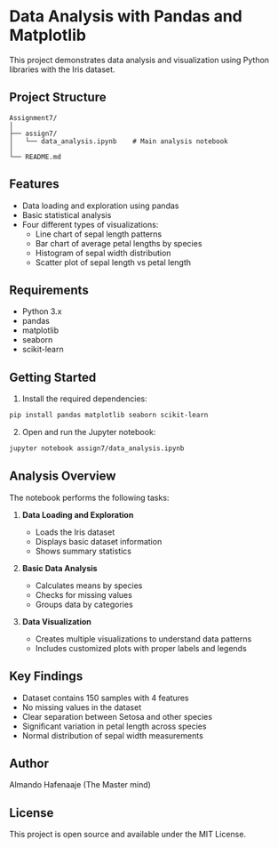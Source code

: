 # Data Analysis with Pandas and Matplotlib

This project demonstrates data analysis and visualization using Python libraries with the Iris dataset.

## Project Structure

```
Assignment7/
│
├── assign7/
│   └── data_analysis.ipynb    # Main analysis notebook
│
└── README.md
```

## Features

- Data loading and exploration using pandas
- Basic statistical analysis
- Four different types of visualizations:
  - Line chart of sepal length patterns
  - Bar chart of average petal lengths by species
  - Histogram of sepal width distribution
  - Scatter plot of sepal length vs petal length

## Requirements

- Python 3.x
- pandas
- matplotlib
- seaborn
- scikit-learn

## Getting Started

1. Install the required dependencies:

```bash
pip install pandas matplotlib seaborn scikit-learn
```

2. Open and run the Jupyter notebook:

```bash
jupyter notebook assign7/data_analysis.ipynb
```

## Analysis Overview

The notebook performs the following tasks:

1. **Data Loading and Exploration**

   - Loads the Iris dataset
   - Displays basic dataset information
   - Shows summary statistics

2. **Basic Data Analysis**

   - Calculates means by species
   - Checks for missing values
   - Groups data by categories

3. **Data Visualization**
   - Creates multiple visualizations to understand data patterns
   - Includes customized plots with proper labels and legends

## Key Findings

- Dataset contains 150 samples with 4 features
- No missing values in the dataset
- Clear separation between Setosa and other species
- Significant variation in petal length across species
- Normal distribution of sepal width measurements

## Author

Almando Hafenaaje (The Master mind)

## License

This project is open source and available under the MIT License.
